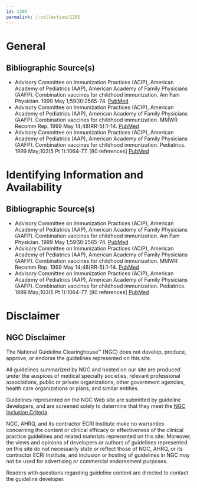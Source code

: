 ```yaml
---
id: 1205
permalink: /:collection/1205
---
```


# General

## Bibliographic Source(s)

- Advisory Committee on Immunization Practices (ACIP), American Academy of Pediatrics (AAP), American Academy of Family Physicians (AAFP). Combination vaccines for childhood immunization. Am Fam Physician. 1999 May 1;59(9):2565-74. [ PubMed ](http://www.ncbi.nlm.nih.gov/entrez/query.fcgi?cmd=Retrieve&db=pubmed&dopt=Abstract&list_uids=10323362)
- Advisory Committee on Immunization Practices (ACIP), American Academy of Pediatrics (AAP), American Academy of Family Physicians (AAFP). Combination vaccines for childhood immunization. MMWR Recomm Rep. 1999 May 14;48(RR-5):1-14. [ PubMed ](http://www.ncbi.nlm.nih.gov/entrez/query.fcgi?cmd=Retrieve&db=pubmed&dopt=Abstract&list_uids=10353568)
- Advisory Committee on Immunization Practices (ACIP), American Academy of Pediatrics (AAP), American Academy of Family Physicians (AAFP). Combination vaccines for childhood immunization. Pediatrics. 1999 May;103(5 Pt 1):1064-77. [80 references] [ PubMed ](http://www.ncbi.nlm.nih.gov/entrez/query.fcgi?cmd=Retrieve&db=pubmed&dopt=Abstract&list_uids=10224194)

# Identifying Information and Availability

## Bibliographic Source(s)

- Advisory Committee on Immunization Practices (ACIP), American Academy of Pediatrics (AAP), American Academy of Family Physicians (AAFP). Combination vaccines for childhood immunization. Am Fam Physician. 1999 May 1;59(9):2565-74. [ PubMed ](http://www.ncbi.nlm.nih.gov/entrez/query.fcgi?cmd=Retrieve&db=pubmed&dopt=Abstract&list_uids=10323362)
- Advisory Committee on Immunization Practices (ACIP), American Academy of Pediatrics (AAP), American Academy of Family Physicians (AAFP). Combination vaccines for childhood immunization. MMWR Recomm Rep. 1999 May 14;48(RR-5):1-14. [ PubMed ](http://www.ncbi.nlm.nih.gov/entrez/query.fcgi?cmd=Retrieve&db=pubmed&dopt=Abstract&list_uids=10353568)
- Advisory Committee on Immunization Practices (ACIP), American Academy of Pediatrics (AAP), American Academy of Family Physicians (AAFP). Combination vaccines for childhood immunization. Pediatrics. 1999 May;103(5 Pt 1):1064-77. [80 references] [ PubMed ](http://www.ncbi.nlm.nih.gov/entrez/query.fcgi?cmd=Retrieve&db=pubmed&dopt=Abstract&list_uids=10224194)

# Disclaimer

## NGC Disclaimer

The National Guideline Clearinghouse™ (NGC) does not develop, produce, approve, or endorse the guidelines represented on this site.

All guidelines summarized by NGC and hosted on our site are produced under the auspices of medical specialty societies, relevant professional associations, public or private organizations, other government agencies, health care organizations or plans, and similar entities.

Guidelines represented on the NGC Web site are submitted by guideline developers, and are screened solely to determine that they meet the [NGC Inclusion Criteria](/help-and-about/summaries/inclusion-criteria).

NGC, AHRQ, and its contractor ECRI Institute make no warranties concerning the content or clinical efficacy or effectiveness of the clinical practice guidelines and related materials represented on this site. Moreover, the views and opinions of developers or authors of guidelines represented on this site do not necessarily state or reflect those of NGC, AHRQ, or its contractor ECRI Institute, and inclusion or hosting of guidelines in NGC may not be used for advertising or commercial endorsement purposes.

Readers with questions regarding guideline content are directed to contact the guideline developer.


